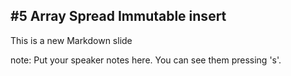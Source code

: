 ##  #5 Array Spread Immutable insert

This is a new Markdown slide

note:
    Put your speaker notes here.
    You can see them pressing 's'.
